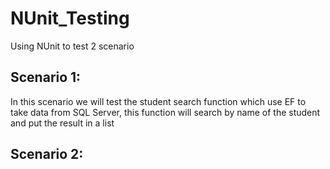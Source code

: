 # NUnit_Testing
Using NUnit to test 2 scenario

## Scenario 1:
In this scenario we will test the student search function which use EF to take data from SQL Server, this function will search by name of the student and put the result in a list

## Scenario 2:

